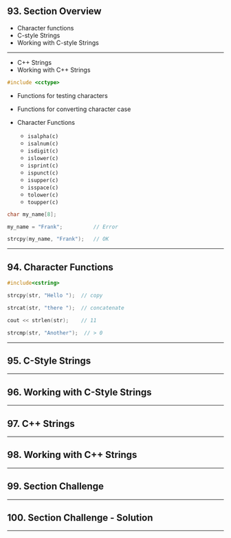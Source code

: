 ## 93. Section Overview

* Character functions
* C-style Strings
* Working with C-style Strings
***
* C++ Strings
* Working with C++ Strings

```c++
#include <cctype>
```
* Functions for testing characters
* Functions for converting character case

* Character Functions
    - `isalpha(c)`
    - `isalnum(c)`
    - `isdigit(c)`
    - `islower(c)`
    - `isprint(c)`
    - `ispunct(c)`
    - `isupper(c)`
    - `isspace(c)`
    - `tolower(c)`
    - `toupper(c)`

```c++
char my_name[8];

my_name = "Frank";          // Error

strcpy(my_name, "Frank");   // OK
```

***

## 94. Character Functions

```c++
#include<cstring>

strcpy(str, "Hello ");  // copy

strcat(str, "there ");  // concatenate

cout << strlen(str);    // 11

strcmp(str, "Another");  // > 0

```

***

## 95. C-Style Strings

***

## 96. Working with C-Style Strings

***

## 97. C++ Strings

***

## 98. Working with C++ Strings

***

## 99. Section Challenge

***

## 100. Section Challenge - Solution

***









